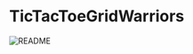 # TicTacToeGridWarriors

![README](https://github.com/user-attachments/assets/1ebfda5d-2b9f-4e82-8b4e-aa90bf3b1bb0)
